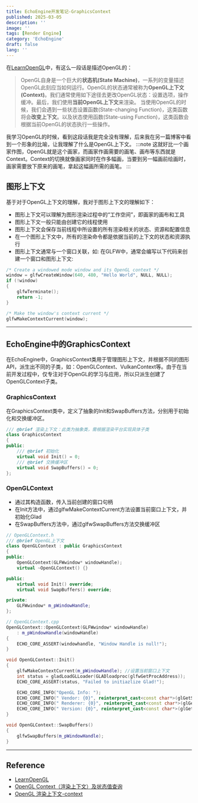```yaml
---
title: EchoEngine开发笔记-GraphicsContext
published: 2025-03-05
description: ''
image: ''
tags: [Render Engine]
category: 'EchoEngine'
draft: false 
lang: ''
---
```

在[LearnOpenGL](https://learnopengl-cn.github.io/)中，有这么一段话是描述OpenGL的：
> OpenGL自身是一个巨大的**状态机(State Machine)**，一系列的变量描述OpenGL此刻应当如何运行。OpenGL的状态通常被称为**OpenGL上下文(Context)**。我们通常使用如下途径去更改OpenGL状态：设置选项，操作缓冲。最后，我们使用**当前OpenGL上下文**来渲染。
> 当使用OpenGL的时候，我们会遇到一些状态设置函数(State-changing Function)，这类函数将会**改变上下文**。以及状态使用函数(State-using Function)，这类函数会根据当前OpenGL的状态执行一些操作。

我学习OpenGL的时候，看到这段话我是完全没有理解，后来我在另一篇博客中看到一个形象的比喻，让我理解了什么是OpenGL上下文。
:::note
这就好比一个画家作图，OpenGL就是这个画家，而画家作画需要的画笔、画布等东西就是Context。Context的切换就像画家同时在作多幅画，当要到另一幅画前绘画时，画家需要放下原来的画笔，拿起这幅画所需的画笔。
:::

## 图形上下文

基于对于OpenGL上下文的理解，我对于图形上下文的理解如下：

* 图形上下文可以理解为图形渲染过程中的“工作空间”，即画家的画布和工具
* 图形上下文一般只能由创建它的线程使用
* 图形上下文会保存当前线程中所设置的所有渲染相关的状态、资源和配置信息
* 在一个图形上下文中，所有的渲染命令都是依据当前的上下文的状态和资源执行
* 图形上下文通常与一个窗口关联，如: 在GLFW中，通常会编写以下代码来创建一个窗口和图形上下文:

```cpp
/* Create a windowed mode window and its OpenGL context */
window = glfwCreateWindow(640, 480, "Hello World", NULL, NULL);
if (!window)
{
    glfwTerminate();
    return -1;
}

/* Make the window's context current */
glfwMakeContextCurrent(window);
```

---

## EchoEngine中的GraphicsContext

在EchoEngine中，GraphicsContext类用于管理图形上下文，并根据不同的图形API，派生出不同的子类，如：OpenGLContext、VulkanContext等。由于在当前开发过程中，仅专注对于OpenGL的学习与应用，所以只派生创建了OpenGLContext子类。

### GraphicsContext

在GraphicsContext类中，定义了抽象的Init和SwapBuffers方法，分别用于初始化和交换缓冲区。

```cpp
/// @brief 渲染上下文：此类为抽象类，需根据渲染平台实现具体子类
class GraphicsContext
{
public:
    /// @brief 初始化
    virtual void Init() = 0;
    /// @brief 交换缓冲区
    virtual void SwapBuffers() = 0;
};
```

### OpenGLContext

* 通过其构造函数，传入当前创建的窗口句柄
* 在Init方法中，通过glfwMakeContextCurrent方法设置当前窗口上下文，并初始化Glad
* 在SwapBuffers方法中，通过glfwSwapBuffers方法交换缓冲区

```cpp
// OpenGLContext.h
/// @brief OpenGL上下文
class OpenGLContext : public GraphicsContext
{
public:
    OpenGLContext(GLFWwindow* windowHandle);
    virtual ~OpenGLContext() {}

public:
    virtual void Init() override;
    virtual void SwapBuffers() override;

private:
    GLFWwindow* m_pWindowHandle;
};

// OpenGLContext.cpp
OpenGLContext::OpenGLContext(GLFWwindow* windowHandle)
    : m_pWindowHandle(windowHandle)
{
    ECHO_CORE_ASSERT(windowhandle, "Window Handle is null!");
}

void OpenGLContext::Init()
{
    glfwMakeContextCurrent(m_pWindowHandle); //设置当前窗口上下文
    int status = gladLoadGLLoader(GLADloadproc(glfwGetProcAddress));
    ECHO_CORE_ASSERT(status, "Failed to initiazlize Glad!");

    ECHO_CORE_INFO("OpenGL Info: ");
    ECHO_CORE_INFO(" Vendor: {0}", reinterpret_cast<const char*>(glGetString(GL_VENDOR)));
    ECHO_CORE_INFO(" Renderer: {0}", reinterpret_cast<const char*>(glGetString(GL_RENDERER)));
    ECHO_CORE_INFO(" Version: {0}", reinterpret_cast<const char*>(glGetString(GL_VERSION)));
}

void OpenGLContext::SwapBuffers()
{
    glfwSwapBuffers(m_pWindowHandle);
}
```

---

## Reference

* [LearnOpenGL](https://learnopengl-cn.github.io/)
* [OpenGL Context（渲染上下文）及状态值查询](https://mozhi1729.blog.csdn.net/article/details/89315921?fromshare=blogdetail&sharetype=blogdetail&sharerId=89315921&sharerefer=PC&sharesource=Jerry_ym&sharefrom=from_link)
* [OpenGL 渲染上下文-context](https://www.cnblogs.com/xin-lover/p/9453760.html)
